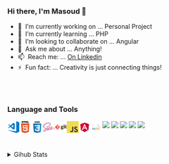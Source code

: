### Hi there, I'm Masoud 👋

- 🔭  &nbsp;I’m currently working on ... Personal Project
- 🌱  &nbsp;I’m currently learning ... PHP
- 👯  &nbsp;I’m looking to collaborate on ... Angular
- 💬  &nbsp;Ask me about ... Anything!
- 📫  &nbsp;Reach me: ... <a href="https://www.linkedin.com/in/masoud-soleymani/" alt="Linkedin target=”_blank”">On Linkedin</a>
- ⚡  &nbsp;Fun fact: ... Creativity is just connecting things!

<br>
<br> 

### Language and Tools 
<img align="left" alt="Visual Studio Code" width="27px" src="https://raw.githubusercontent.com/github/explore/80688e429a7d4ef2fca1e82350fe8e3517d3494d/topics/visual-studio-code/visual-studio-code.png">
<img align="left" alt="Visual Studio Code" width="27px" src="https://raw.githubusercontent.com/github/explore/80688e429a7d4ef2fca1e82350fe8e3517d3494d/topics/html/html.png">
<img align="left" alt="Visual Studio Code" width="27px" src="https://raw.githubusercontent.com/github/explore/80688e429a7d4ef2fca1e82350fe8e3517d3494d/topics/css/css.png">
<img align="left" alt="Visual Studio Code" width="27px" src="https://raw.githubusercontent.com/github/explore/80688e429a7d4ef2fca1e82350fe8e3517d3494d/topics/sass/sass.png">
<img align="left" alt="Visual Studio Code" width="27px" src="https://raw.githubusercontent.com/github/explore/80688e429a7d4ef2fca1e82350fe8e3517d3494d/topics/git/git.png">
<img align="left" alt="Visual Studio Code" width="27px" src="https://raw.githubusercontent.com/github/explore/80688e429a7d4ef2fca1e82350fe8e3517d3494d/topics/javascript/javascript.png">
<img align="left" alt="Visual Studio Code" width="27px" src="https://raw.githubusercontent.com/github/explore/80688e429a7d4ef2fca1e82350fe8e3517d3494d/topics/angular/angular.png" >
<img align="left" alt="Visual Studio Code" width="27px" src="https://raw.githubusercontent.com/github/explore/80688e429a7d4ef2fca1e82350fe8e3517d3494d/topics/mysql/mysql.png">

<a href="https://www.behance.net" alt="Behance" target=”_blank”> <img src="https://github.com/imdhruv99/imdhruv99/blob/master/readme/behance.png"></a>
<a href="https://dribbble.com" alt="Dribble" target=”_blank”> <img src="https://github.com/imdhruv99/imdhruv99/blob/master/readme/dribbble.png"></a>
<a href="https://github.com" alt="GitHub" target=”_blank”> <img src="https://github.com/imdhruv99/imdhruv99/blob/master/readme/github.png"></a>
<a href="https://dev.to/masoudsoleymani" alt="Dev" target=”_blank”> <img src="https://github.com/imdhruv99/imdhruv99/blob/master/readme/dev.png"></a>
<a href="https://medium.com" alt="Medium" target=”_blank”> <img src="https://github.com/imdhruv99/imdhruv99/blob/master/readme/medium.png"></a>

<br>
<br>


 <details>
 <summary>Gihub Stats</summary>
 <img align="left" alt="masoudsoleymani Github Stats" src="https://github-readme-stats.vercel.app/api?username=masoudsoleymani&show_icons=true&hide_border">
 </details>

